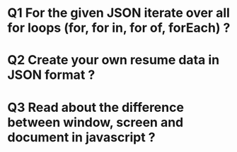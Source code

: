 # Q1 For the given JSON iterate over all for loops (for, for in, for of, forEach) ?

# Q2 Create your own resume data in JSON format ?

# Q3 Read about the difference between window, screen and document in javascript ?

